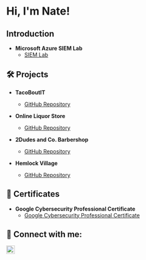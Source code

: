 # Hi, I'm Nate!  

## Introduction  

- **Microsoft Azure SIEM Lab**  
  - [SIEM Lab](https://github.com/barneybro/SIEM_In_Azure)  

## 🛠️ Projects  

- **TacoBoutIT**  
  - [GitHub Repository](https://github.com/barneybro/TacoBoutITMain)  

- **Online Liquor Store**  
  - [GitHub Repository](https://github.com/barneybro/Online-Liquor-Store)  

- **2Dudes and Co. Barbershop**  
  - [GitHub Repository](https://github.com/barneybro/2Dudes-and-Co-Barbershop)  

- **Hemlock Village**  
  - [GitHub Repository](https://github.com/barneybro/HemlockVillage)  

## 📃 Certificates  

- **Google Cybersecurity Professional Certificate**  
  - [Google Cybersecurity Professional Certificate](https://www.coursera.org/account/accomplishments/specialization/UYNX9LW4JNEK)  

## 🤳 Connect with me:  

[<img align="left" alt="Nathan Barnhart | LinkedIn" width="22px" src="https://cdn.jsdelivr.net/npm/simple-icons@v3/icons/linkedin.svg" />][linkedin]  

[linkedin]: https://www.linkedin.com/in/nathan-barnhart-9b6647294/  


<!--
**joshmadakor1/joshmadakor1** is a ✨ _special_ ✨ repository because its `README.md` (this file) appears on your GitHub profile.

Here are some ideas to get you started:

- 🔭 I’m currently working on ...
- 🌱 I’m currently learning ...
- 👯 I’m looking to collaborate on ...
- 🤔 I’m looking for help with ...
- 💬 Ask me about ...
- 📫 How to reach me: ...
- 😄 Pronouns: ...
- ⚡ Fun fact: ...
-->
